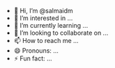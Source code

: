 - 👋 Hi, I’m @salmaidm
- 👀 I’m interested in ...
- 🌱 I’m currently learning ...
- 💞️ I’m looking to collaborate on ...
- 📫 How to reach me ...
- 😄 Pronouns: ...
- ⚡ Fun fact: ...

<!---
salmaidm/salmaidm is a ✨ special ✨ repository because its `README.md` (this file) appears on your GitHub profile.
You can click the Preview link to take a look at your changes.
--->
